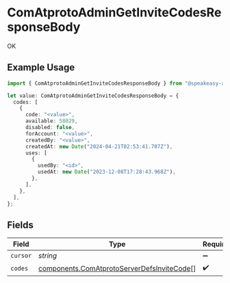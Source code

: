 # ComAtprotoAdminGetInviteCodesResponseBody

OK

## Example Usage

```typescript
import { ComAtprotoAdminGetInviteCodesResponseBody } from "@speakeasy-api/bluesky/models/operations";

let value: ComAtprotoAdminGetInviteCodesResponseBody = {
  codes: [
    {
      code: "<value>",
      available: 58029,
      disabled: false,
      forAccount: "<value>",
      createdBy: "<value>",
      createdAt: new Date("2024-04-21T02:53:41.707Z"),
      uses: [
        {
          usedBy: "<id>",
          usedAt: new Date("2023-12-08T17:28:43.968Z"),
        },
      ],
    },
  ],
};
```

## Fields

| Field                                                                                                    | Type                                                                                                     | Required                                                                                                 | Description                                                                                              |
| -------------------------------------------------------------------------------------------------------- | -------------------------------------------------------------------------------------------------------- | -------------------------------------------------------------------------------------------------------- | -------------------------------------------------------------------------------------------------------- |
| `cursor`                                                                                                 | *string*                                                                                                 | :heavy_minus_sign:                                                                                       | N/A                                                                                                      |
| `codes`                                                                                                  | [components.ComAtprotoServerDefsInviteCode](../../models/components/comatprotoserverdefsinvitecode.md)[] | :heavy_check_mark:                                                                                       | N/A                                                                                                      |